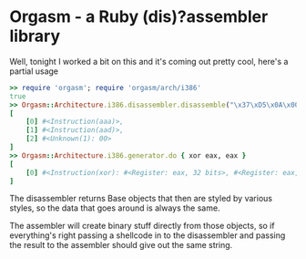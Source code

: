 Orgasm - a Ruby (dis)?assembler library
====================================

Well, tonight I worked a bit on this and it's coming out pretty cool, here's a partial usage

```ruby
>> require 'orgasm'; require 'orgasm/arch/i386'
true
>> Orgasm::Architecture.i386.disassembler.disassemble("\x37\xD5\x0A\x00")
[
    [0] #<Instruction(aaa)>,
    [1] #<Instruction(aad)>,
    [2] #<Unknown(1): 00>
]
>> Orgasm::Architecture.i386.generator.do { xor eax, eax }
[
    [0] #<Instruction(xor): #<Register: eax, 32 bits>, #<Register: eax, 32 bits>>
]
```

The disassembler returns Base objects that then are styled by various styles, so the data
that goes around is always the same.

The assembler will create binary stuff directly from those objects, so if everything's right
passing a shellcode in to the disassembler and passing the result to the assembler should give
out the same string.
